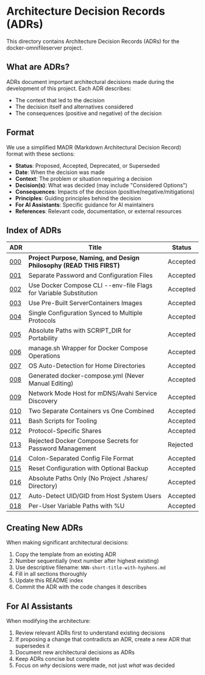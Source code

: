 # Architecture Decision Records (ADRs)

This directory contains Architecture Decision Records (ADRs) for the docker-omnifileserver project.

## What are ADRs?

ADRs document important architectural decisions made during the development of this project. Each ADR describes:
- The context that led to the decision
- The decision itself and alternatives considered
- The consequences (positive and negative) of the decision

## Format

We use a simplified MADR (Markdown Architectural Decision Record) format with these sections:

- **Status**: Proposed, Accepted, Deprecated, or Superseded
- **Date**: When the decision was made
- **Context**: The problem or situation requiring a decision
- **Decision(s)**: What was decided (may include "Considered Options")
- **Consequences**: Impacts of the decision (positive/negative/mitigations)
- **Principles**: Guiding principles behind the decision
- **For AI Assistants**: Specific guidance for AI maintainers
- **References**: Relevant code, documentation, or external resources

## Index of ADRs

| ADR | Title | Status |
|-----|-------|--------|
| [000](000-project-purpose-and-naming.md) | **Project Purpose, Naming, and Design Philosophy (READ THIS FIRST)** | Accepted |
| [001](001-separate-password-and-config-files.md) | Separate Password and Configuration Files | Accepted |
| [002](002-cli-env-file-flags-for-substitution.md) | Use Docker Compose CLI --env-file Flags for Variable Substitution | Accepted |
| [003](003-use-servercontainers-images.md) | Use Pre-Built ServerContainers Images | Accepted |
| [004](004-single-config-synced-to-multiple-protocols.md) | Single Configuration Synced to Multiple Protocols | Accepted |
| [005](005-absolute-paths-with-script-dir.md) | Absolute Paths with SCRIPT_DIR for Portability | Accepted |
| [006](006-manage-sh-wrapper-for-docker-compose.md) | manage.sh Wrapper for Docker Compose Operations | Accepted |
| [007](007-os-auto-detection-for-home-directories.md) | OS Auto-Detection for Home Directories | Accepted |
| [008](008-generated-docker-compose.md) | Generated docker-compose.yml (Never Manual Editing) | Accepted |
| [009](009-network-mode-host.md) | Network Mode Host for mDNS/Avahi Service Discovery | Accepted |
| [010](010-two-separate-containers.md) | Two Separate Containers vs One Combined | Accepted |
| [011](011-bash-scripting-for-tooling.md) | Bash Scripts for Tooling | Accepted |
| [012](012-protocol-specific-shares.md) | Protocol-Specific Shares | Accepted |
| [013](013-rejected-docker-compose-secrets.md) | Rejected Docker Compose Secrets for Password Management | Rejected |
| [014](014-colon-separated-config-format.md) | Colon-Separated Config File Format | Accepted |
| [015](015-reset-with-optional-backup.md) | Reset Configuration with Optional Backup | Accepted |
| [016](016-absolute-paths-only-no-project-shares.md) | Absolute Paths Only (No Project ./shares/ Directory) | Accepted |
| [017](017-auto-detect-uid-gid-from-host.md) | Auto-Detect UID/GID from Host System Users | Accepted |
| [018](018-per-user-variable-paths.md) | Per-User Variable Paths with %U | Accepted |

## Creating New ADRs

When making significant architectural decisions:

1. Copy the template from an existing ADR
2. Number sequentially (next number after highest existing)
3. Use descriptive filename: `NNN-short-title-with-hyphens.md`
4. Fill in all sections thoroughly
5. Update this README index
6. Commit the ADR with the code changes it describes

## For AI Assistants

When modifying the architecture:
1. Review relevant ADRs first to understand existing decisions
2. If proposing a change that contradicts an ADR, create a new ADR that supersedes it
3. Document new architectural decisions as ADRs
4. Keep ADRs concise but complete
5. Focus on *why* decisions were made, not just *what* was decided

